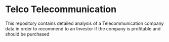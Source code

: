 # Telco Telecommunication

This repository contains detailed analysis of a Telecommunication company 
data in order to recommend to an Investor if the company is profitable and 
should be purchased
